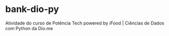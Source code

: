 # bank-dio-py
Atividade do curso de Potência Tech powered by iFood | Ciências de Dados com Python da Dio.me
